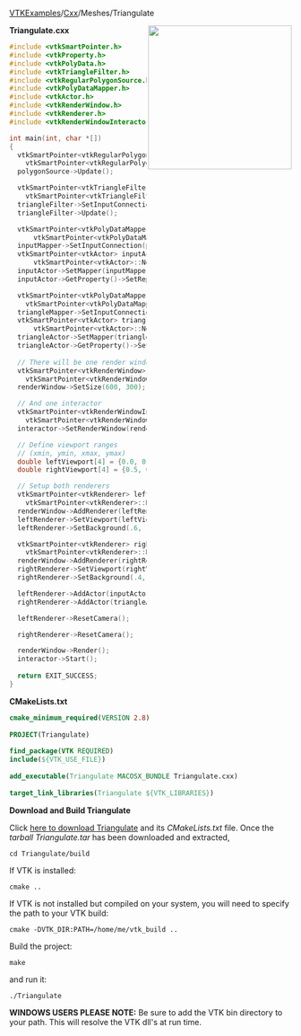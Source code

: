 [VTKExamples](/home/)/[Cxx](/Cxx)/Meshes/Triangulate

<img align="right" src="https://github.com/lorensen/VTKExamples/blob/gh-pages/Testing/Baseline/Meshes/TestTriangulate.png?raw=true" width="256" />

**Triangulate.cxx**
```c++
#include <vtkSmartPointer.h>
#include <vtkProperty.h>
#include <vtkPolyData.h>
#include <vtkTriangleFilter.h>
#include <vtkRegularPolygonSource.h>
#include <vtkPolyDataMapper.h>
#include <vtkActor.h>
#include <vtkRenderWindow.h>
#include <vtkRenderer.h>
#include <vtkRenderWindowInteractor.h>

int main(int, char *[])
{
  vtkSmartPointer<vtkRegularPolygonSource> polygonSource =
    vtkSmartPointer<vtkRegularPolygonSource>::New();
  polygonSource->Update();

  vtkSmartPointer<vtkTriangleFilter> triangleFilter =
    vtkSmartPointer<vtkTriangleFilter>::New();
  triangleFilter->SetInputConnection(polygonSource->GetOutputPort());
  triangleFilter->Update();

  vtkSmartPointer<vtkPolyDataMapper> inputMapper =
      vtkSmartPointer<vtkPolyDataMapper>::New();
  inputMapper->SetInputConnection(polygonSource->GetOutputPort());
  vtkSmartPointer<vtkActor> inputActor =
      vtkSmartPointer<vtkActor>::New();
  inputActor->SetMapper(inputMapper);
  inputActor->GetProperty()->SetRepresentationToWireframe();

  vtkSmartPointer<vtkPolyDataMapper> triangleMapper =
    vtkSmartPointer<vtkPolyDataMapper>::New();
  triangleMapper->SetInputConnection(triangleFilter->GetOutputPort());
  vtkSmartPointer<vtkActor> triangleActor =
      vtkSmartPointer<vtkActor>::New();
  triangleActor->SetMapper(triangleMapper);
  triangleActor->GetProperty()->SetRepresentationToWireframe();
  
  // There will be one render window
  vtkSmartPointer<vtkRenderWindow> renderWindow =
    vtkSmartPointer<vtkRenderWindow>::New();
  renderWindow->SetSize(600, 300);

  // And one interactor
  vtkSmartPointer<vtkRenderWindowInteractor> interactor =
    vtkSmartPointer<vtkRenderWindowInteractor>::New();
  interactor->SetRenderWindow(renderWindow);

  // Define viewport ranges
  // (xmin, ymin, xmax, ymax)
  double leftViewport[4] = {0.0, 0.0, 0.5, 1.0};
  double rightViewport[4] = {0.5, 0.0, 1.0, 1.0};

  // Setup both renderers
  vtkSmartPointer<vtkRenderer> leftRenderer =
    vtkSmartPointer<vtkRenderer>::New();
  renderWindow->AddRenderer(leftRenderer);
  leftRenderer->SetViewport(leftViewport);
  leftRenderer->SetBackground(.6, .5, .4);

  vtkSmartPointer<vtkRenderer> rightRenderer =
    vtkSmartPointer<vtkRenderer>::New();
  renderWindow->AddRenderer(rightRenderer);
  rightRenderer->SetViewport(rightViewport);
  rightRenderer->SetBackground(.4, .5, .6);

  leftRenderer->AddActor(inputActor);
  rightRenderer->AddActor(triangleActor);

  leftRenderer->ResetCamera();

  rightRenderer->ResetCamera();

  renderWindow->Render();
  interactor->Start();
  
  return EXIT_SUCCESS;
}
```
**CMakeLists.txt**
```cmake
cmake_minimum_required(VERSION 2.8)
 
PROJECT(Triangulate)
 
find_package(VTK REQUIRED)
include(${VTK_USE_FILE})
 
add_executable(Triangulate MACOSX_BUNDLE Triangulate.cxx)
 
target_link_libraries(Triangulate ${VTK_LIBRARIES})
```

**Download and Build Triangulate**

Click [here to download Triangulate](https://github.com/lorensen/VTKWikiExamplesTarballs/raw/master/Triangulate.tar) and its *CMakeLists.txt* file.
Once the *tarball Triangulate.tar* has been downloaded and extracted,
```
cd Triangulate/build 
```
If VTK is installed:
```
cmake ..
```
If VTK is not installed but compiled on your system, you will need to specify the path to your VTK build:
```
cmake -DVTK_DIR:PATH=/home/me/vtk_build ..
```
Build the project:
```
make
```
and run it:
```
./Triangulate
```
**WINDOWS USERS PLEASE NOTE:** Be sure to add the VTK bin directory to your path. This will resolve the VTK dll's at run time.

